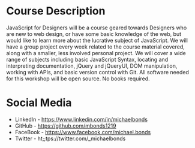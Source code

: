 Course Description
==================
JavaScript for Designers will be a course geared towards Designers who are new to web design, or have some basic knowledge of the web, but would like to learn more about the lucrative subject of JavaScript. We will have a group project every week related to the course material covered, along with a smaller, less involved personal project. We will cover a wide range of subjects including basic JavaScript Syntax, locating and interpreting documentation, jQuery and jQueryUI, DOM manipulation, working with APIs, and basic version control with Git. All software needed for this workshop will be open source. No books required.

Social Media
============
* LinkedIn - https://www.linkedin.com/in/michaelbonds
* GitHub - https://github.com/mbonds1219
* FaceBook - https://www.facebook.com/michael.bonds
* Twitter - ht;;tps://twitter.com/_michaelbonds
